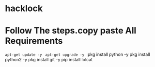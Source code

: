 # hacklock
# Follow The steps.copy paste All Requirements
``apt-get update -y ``
``apt-get upgrade -y ``
pkg install python -y
pkg install python2 -y
pkg install git -y
pip install lolcat

